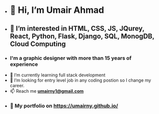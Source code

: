 - # 👋 Hi, I’m Umair Ahmad
- ## 👀 I’m interested in HTML, CSS, JS, JQurey, React, Python, Flask, Django, SQL, MonogDB, Cloud Computing
- ### I'm a graphic designer with more than 15 years of experience
- 🌱 I’m currently learning full stack development
- 💞️ I’m looking for entry level job in any coding postion so I change my career.
- 📫 Reach me **umairny1@gmail.com**
- ### 🌱 My portfolio on https://umairny.github.io/
<!---
umairny/umairny is a ✨ special ✨ repository because its `README.md` (this file) appears on your GitHub profile.
You can click the Preview link to take a look at your changes.
--->
